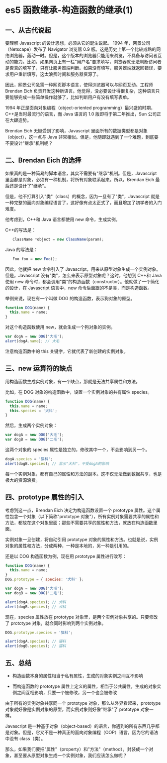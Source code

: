 <!-- Date: 2017-09-09 21:50:45 -->

# es5 函数继承-构造函数的继承(1)

## 一、从古代说起

要理解 Javascript 的设计思想，必须从它的诞生说起。
1994 年，网景公司（Netscape）发布了 Navigator 浏览器 0.9 版。这是历史上第一个比较成熟的网络浏览器，轰动一时。但是，这个版本的浏览器只能用来浏览，不具备与访问者互动的能力。比如，如果网页上有一栏"用户名"要求填写，浏览器就无法判断访问者是否真的填写了，只有让服务器端判断。如果没有填写，服务器端就返回错误，要求用户重新填写，这太浪费时间和服务器资源了。

因此，网景公司急需一种网页脚本语言，使得浏览器可以与网页互动。工程师 Brendan Eich 负责开发这种新语言。他觉得，没必要设计得很复杂，这种语言只要能够完成一些简单操作就够了，比如判断用户有没有填写表单。

1994 年正是面向对象编程（object-oriented programming）最兴盛的时期，C++是当时最流行的语言，而 Java 语言的 1.0 版即将于第二年推出，Sun 公司正在大肆造势。

Brendan Eich 无疑受到了影响，Javascript 里面所有的数据类型都是对象（object），这一点与 Java 非常相似。但是，他随即就遇到了一个难题，到底要不要设计"继承"机制呢？

## 二、Brendan Eich 的选择

如果真的是一种简易的脚本语言，其实不需要有"继承"机制。但是，Javascript 里面都是对象，必须有一种机制，将所有对象联系起来。所以，Brendan Eich 最后还是设计了"继承"。

但是，他不打算引入"类"（class）的概念，因为一旦有了"类"，Javascript 就是一种完整的面向对象编程语言了，这好像有点太正式了，而且增加了初学者的入门难度。

他考虑到，C++和 Java 语言都使用 new 命令，生成实例。

C++的写法是：

```js
　　ClassName *object = new ClassName(param);
```

Java 的写法是：

```js
　　Foo foo = new Foo();
```

因此，他就把 new 命令引入了 Javascript，用来从原型对象生成一个实例对象。但是，Javascript 没有"类"，怎么来表示原型对象呢？这时，他想到 C++和 Java 使用 new 命令时，都会调用"类"的构造函数（constructor）。他就做了一个简化的设计，在 Javascript 语言中，new 命令后面跟的不是类，而是构造函数。

举例来说，现在有一个叫做 DOG 的构造函数，表示狗对象的原型。

```js
function DOG(name) {
  this.name = name;
}
```

对这个构造函数使用 new，就会生成一个狗对象的实例。

```js
var dogA = new DOG('大毛');
alert(dogA.name); // 大毛
```

注意构造函数中的 this 关键字，它就代表了新创建的实例对象。

## 三、new 运算符的缺点

用构造函数生成实例对象，有一个缺点，那就是无法共享属性和方法。

比如，在 DOG 对象的构造函数中，设置一个实例对象的共有属性 species。

```js
function DOG(name) {
  this.name = name;
  this.species = '犬科';
}
```

然后，生成两个实例对象：

```js
var dogA = new DOG('大毛');
var dogB = new DOG('二毛');
```

这两个对象的 species 属性是独立的，修改其中一个，不会影响到另一个。

```js
dogA.species = '猫科';
alert(dogB.species); // 显示"犬科"，不受dogA的影响
```

每一个实例对象，都有自己的属性和方法的副本。这不仅无法做到数据共享，也是极大的资源浪费。

## 四、prototype 属性的引入

考虑到这一点，Brendan Eich 决定为构造函数设置一个 prototype 属性。这个属性包含一个对象（以下简称"prototype 对象"），所有实例对象需要共享的属性和方法，都放在这个对象里面；那些不需要共享的属性和方法，就放在构造函数里面。

实例对象一旦创建，将自动引用 prototype 对象的属性和方法。也就是说，实例对象的属性和方法，分成两种，一种是本地的，另一种是引用的。

还是以 DOG 构造函数为例，现在用 prototype 属性进行改写：

```js
function DOG(name) {
  this.name = name;
}
DOG.prototype = { species: '犬科' };

var dogA = new DOG('大毛');
var dogB = new DOG('二毛');

alert(dogA.species); // 犬科
alert(dogB.species); // 犬科
```

现在，species 属性放在 prototype 对象里，是两个实例对象共享的。只要修改了 prototype 对象，就会同时影响到两个实例对象。

```js
DOG.prototype.species = '猫科';

alert(dogA.species); // 猫科
alert(dogB.species); // 猫科
```

## 五、总结

* 构造函数本身的属性相当于私有属性，生成的对象实例之间互不影响

* 而构造函数的 prototype 属性上定义的属性，相当于公共属性，生成的对象实例之间互相影响，只要一个被修改，另一个也会被修改

由于所有的实例对象共享同一个 prototype 对象，那么从外界看起来，prototype 对象就好像是实例对象的原型，而实例对象则好像"继承"了 prototype 对象一样。

Javascript 是一种基于对象（object-based）的语言，你遇到的所有东西几乎都是对象。但是，它又不是一种真正的面向对象编程（OOP）语言，因为它的语法中没有 class（类）。

那么，如果我们要把"属性"（property）和"方法"（method），封装成一个对象，甚至要从原型对象生成一个实例对象，我们应该怎么做呢？
